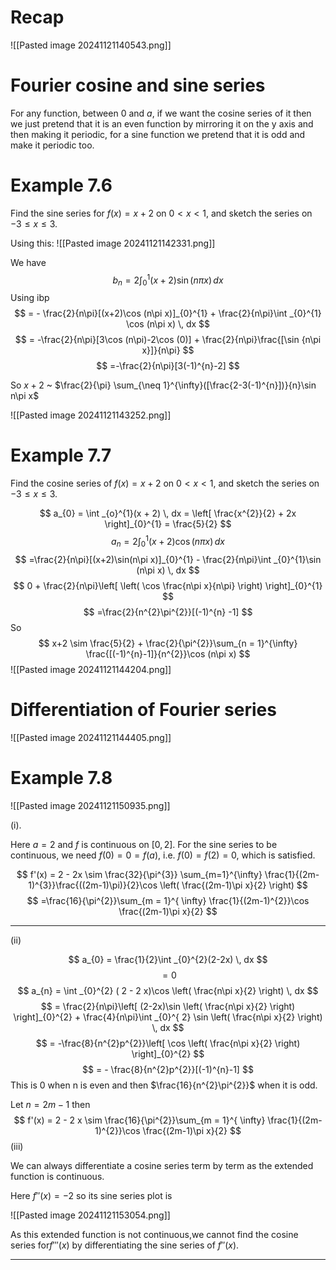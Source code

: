 # Recap
![[Pasted image 20241121140543.png]]

# Fourier cosine and sine series

For any function, between $0$ and $a$, if we want the cosine series of it then we just pretend that it is an even function by mirroring it on the y axis and then making it periodic, for a sine function we pretend that it is odd and make it periodic too.

# Example 7.6

Find the sine series for $f(x) = x + 2$ on $0<x<1$, and sketch the series on $-3\leq x\leq 3$.

Using this:
![[Pasted image 20241121142331.png]]

We have $$
b_{n} = 2 \int _{0}^{1}(x+2)\sin (n\pi x ) \, dx 
$$
Using ibp $$
= - \frac{2}{n\pi}[(x+2)\cos (n\pi x)]_{0}^{1} + \frac{2}{n\pi}\int _{0}^{1} \cos (n\pi x) \, dx 
$$
$$
= -\frac{2}{n\pi}[3\cos (n\pi)-2\cos (0)] + \frac{2}{n\pi}\frac{[\sin {n\pi x}]}{n\pi} 
$$
$$
=-\frac{2}{n\pi}[3(-1)^{n}-2]
$$

So $x+2$ ~ $\frac{2}{\pi} \sum_{\neq 1}^{\infty}([\frac{2-3(-1)^{n}])}{n}\sin n\pi x$

![[Pasted image 20241121143252.png]]

# Example 7.7

Find the cosine series of $f(x) = x + 2$ on $0<x<1$, and sketch the series on $-3\leq x\leq 3$.

$$
a_{0} = \int _{o}^{1}(x + 2) \, dx = \left[ \frac{x^{2}}{2} + 2x \right]_{0}^{1} = \frac{5}{2}
$$
$$
a_{n} = 2 \int _{0}^{1} (x+2)\cos (n\pi x)\, dx 
$$
$$
=\frac{2}{n\pi}[(x+2)\sin(n\pi x)]_{0}^{1} - \frac{2}{n\pi}\int _{0}^{1}\sin (n\pi x) \, dx
$$
$$
0 + \frac{2}{n\pi}\left[ \left( \cos \frac{n\pi x}{n\pi} \right) \right]_{0}^{1}
$$
$$
=\frac{2}{n^{2}\pi^{2}}[(-1)^{n} -1]
$$
So $$
x+2 \sim \frac{5}{2} + \frac{2}{\pi^{2}}\sum_{n = 1}^{\infty} \frac{[(-1)^{n}-1]}{n^{2}}\cos (n\pi x)
$$
![[Pasted image 20241121144204.png]]

# Differentiation of Fourier series

![[Pasted image 20241121144405.png]]

# Example 7.8

![[Pasted image 20241121150935.png]]

(i). 

Here $a=2$ and $f$ is continuous on $[0,2]$.
For the sine series to be continuous, we need $f(0) = 0 = f(a)$, i.e. $f(0) = f(2) = 0$, which is satisfied. 

$$
f'(x) = 2 - 2x \sim \frac{32}{\pi^{3}} \sum_{m=1}^{\infty} \frac{1}{(2m-1)^{3}}\frac{((2m-1)\pi)}{2}\cos \left( \frac{(2m-1)\pi x}{2} \right)
$$
$$
=\frac{16}{\pi^{2}}\sum_{m = 1}^{ \infty} \frac{1}{(2m-1)^{2}}\cos \frac{(2m-1)\pi x}{2}
$$


---

(ii)

$$
a_{0} = \frac{1}{2}\int _{0}^{2}(2-2x) \, dx 
$$
$$
= 0
$$
$$
a_{n} = \int _{0}^{2} ( 2 - 2 x)\cos \left( \frac{n\pi x}{2} \right) \, dx
$$
$$
= \frac{2}{n\pi}\left[ (2-2x)\sin \left( \frac{n\pi x}{2} \right) \right]_{0}^{2} + \frac{4}{n\pi}\int _{0}^{ 2} \sin \left(  \frac{n\pi x}{2} \right) \, dx
$$
$$
= -\frac{8}{n^{2}p^{2}}\left[ \cos \left( \frac{n\pi x}{2} \right) \right]_{0}^{2}
$$
$$
= - \frac{8}{n^{2}p^{2}}[(-1)^{n}-1]
$$
This is $0$ when n is even and then $\frac{16}{n^{2}\pi^{2}}$ when it is odd.

Let $n = 2m-1$ then $$
f'(x) = 2 - 2 x \sim \frac{16}{\pi^{2}}\sum_{m = 1}^{ \infty} \frac{1}{(2m-1)^{2}}\cos \frac{(2m-1)\pi x}{2}
$$
(iii)

We can always differentiate a cosine series term by term as the extended function is continuous.

Here $f'' (x) = - 2$ so its sine series plot is

![[Pasted image 20241121153054.png]]

As this extended function is not continuous,we cannot find the cosine series for$f'''(x)$ by differentiating the sine series of $f''(x)$.


---






